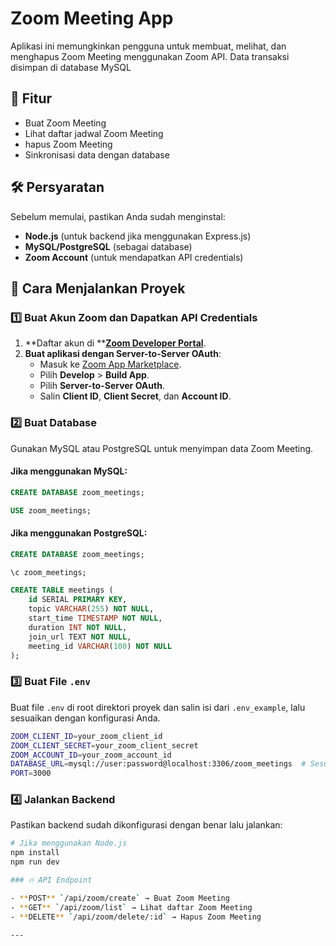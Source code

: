 # Zoom Meeting App

Aplikasi ini memungkinkan pengguna untuk membuat, melihat, dan menghapus Zoom Meeting menggunakan Zoom API. Data transaksi disimpan di database MySQL

## 📌 Fitur

- Buat Zoom Meeting
- Lihat daftar jadwal Zoom Meeting
- hapus Zoom Meeting
- Sinkronisasi data dengan database

## 🛠️ Persyaratan

Sebelum memulai, pastikan Anda sudah menginstal:

- **Node.js** (untuk backend jika menggunakan Express.js)
- **MySQL/PostgreSQL** (sebagai database)
- **Zoom Account** (untuk mendapatkan API credentials)

## 🚀 Cara Menjalankan Proyek

### 1️⃣ Buat Akun Zoom dan Dapatkan API Credentials

1. **Daftar akun di **[**Zoom Developer Portal**](https://marketplace.zoom.us/).
2. **Buat aplikasi dengan Server-to-Server OAuth**:
   - Masuk ke [Zoom App Marketplace](https://marketplace.zoom.us/).
   - Pilih **Develop** > **Build App**.
   - Pilih **Server-to-Server OAuth**.
   - Salin **Client ID**, **Client Secret**, dan **Account ID**.

### 2️⃣ Buat Database

Gunakan MySQL atau PostgreSQL untuk menyimpan data Zoom Meeting.

#### Jika menggunakan MySQL:

```sql
CREATE DATABASE zoom_meetings;

USE zoom_meetings;
```

#### Jika menggunakan PostgreSQL:

```sql
CREATE DATABASE zoom_meetings;

\c zoom_meetings;

CREATE TABLE meetings (
    id SERIAL PRIMARY KEY,
    topic VARCHAR(255) NOT NULL,
    start_time TIMESTAMP NOT NULL,
    duration INT NOT NULL,
    join_url TEXT NOT NULL,
    meeting_id VARCHAR(100) NOT NULL
);
```

### 3️⃣ Buat File `.env`

Buat file `.env` di root direktori proyek dan salin isi dari `.env_example`, lalu sesuaikan dengan konfigurasi Anda.

```bash
ZOOM_CLIENT_ID=your_zoom_client_id
ZOOM_CLIENT_SECRET=your_zoom_client_secret
ZOOM_ACCOUNT_ID=your_zoom_account_id
DATABASE_URL=mysql://user:password@localhost:3306/zoom_meetings  # Sesuaikan untuk PostgreSQL jika digunakan
PORT=3000
```

### 4️⃣ Jalankan Backend

Pastikan backend sudah dikonfigurasi dengan benar lalu jalankan:

```bash
# Jika menggunakan Node.js
npm install
npm run dev

### 🔥 API Endpoint

- **POST** `/api/zoom/create` → Buat Zoom Meeting
- **GET** `/api/zoom/list` → Lihat daftar Zoom Meeting
- **DELETE** `/api/zoom/delete/:id` → Hapus Zoom Meeting

---

